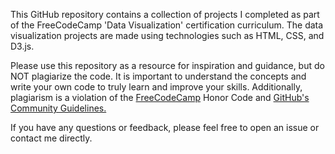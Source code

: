This GitHub repository contains a collection of projects I completed as part of the FreeCodeCamp 'Data Visualization' certification curriculum. The data visualization projects are made using technologies such as HTML, CSS, and D3.js.

Please use this repository as a resource for inspiration and guidance, but do NOT plagiarize the code. It is important to understand the concepts and write your own code to truly learn and improve your skills. Additionally, plagiarism is a violation of the [FreeCodeCamp]("https://www.freecodecamp.org) Honor Code and [GitHub's Community Guidelines.](https://docs.github.com/en/github/site-policy/github-community-guidelines)

If you have any questions or feedback, please feel free to open an issue or contact me directly.
